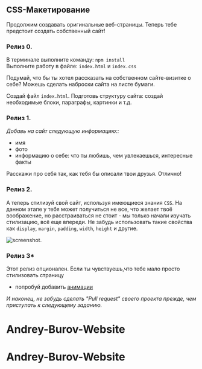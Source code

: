 ## CSS-Макетирование

Продолжим создавать оригинальные веб-страницы. Теперь тебе предстоит создать собственный сайт!

### Релиз 0.

В терминале выполните команду: `npm install`  
Выполните работу в файле: `index.html` и `index.css`

Подумай, что бы ты хотел рассказать на собственном сайте-визитке о себе? Можешь сделать наброски сайта на листе бумаги.

Создай файл `index.html`. Подготовь структуру сайта: создай необходимые блоки, параграфы, картинки и т.д.

### Релиз 1.

_Добавь на сайт следующую информацию::_

- имя
- фото
- информацию о себе: что ты любишь, чем увлекаешься, интересные факты

Расскажи про себя так, как тебя бы описали твои друзья. Отлично!

### Релиз 2.

А теперь стилизуй свой сайт, используя имеющиеся знания `CSS`.
На данном этапе у тебя может получиться не все, что желает твоё воображение, но расстраиваться не стоит - мы только начали изучать стилизацию, всё еще впереди.
Не забудь использовать такие свойства как `display`, `margin`, `padding`, `width`, `height` и другие.

![screenshot](readme-asset/example.gif).

### Релиз 3\*

Этот релиз опционален.
Если ты чувствуешь,что тебе мало просто стилизовать страницу

- попробуй добавить [анимации](https://www.w3schools.com/css/css3_animations.asp)

_И наконец, не забудь сделать "Pull request" своего проекта прежде, чем приступать к следующему заданию._

# Andrey-Burov-Website
# Andrey-Burov-Website
